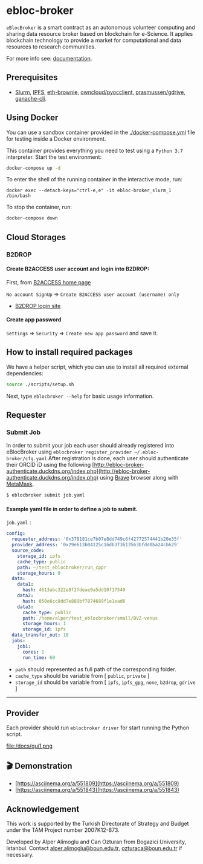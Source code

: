 # ebloc-broker
`eBlocBroker` is a smart contract as an autonomous volunteer computing and sharing data resource
broker based on blockchain for e-Science.  It applies blockchain technology to provide a market for
computational and data resources to research communities.


For more info see: [documentation](https://ebloc-broker-readthedocs.duckdns.org/).

## Prerequisites
 * [Slurm](https://github.com/SchedMD/slurm),
[IPFS](https://ipfs.io),
[eth-brownie](https://github.com/eth-brownie/brownie),
[owncloud/pyocclient](https://github.com/owncloud/pyocclient),
[prasmussen/gdrive](https://github.com/prasmussen/gdrive),
[ganache-cli](https://github.com/trufflesuite/ganache).

## Using Docker

You can use a sandbox container provided in the [./docker-compose.yml](./docker-compose.yml) file for testing inside a Docker environment.

This container provides everything you need to test using a `Python 3.7` interpreter.
Start the test environment:
```bash
docker-compose up -d
```

To enter the shell of the running container in the interactive mode, run:
```
docker exec --detach-keys="ctrl-e,e" -it ebloc-broker_slurm_1 /bin/bash
```

To stop the container, run:
```bash
docker-compose down
```

## Cloud Storages
### B2DROP
#### Create B2ACCESS user account and login into B2DROP:

First, from [B2ACCESS home page](https://b2access.eudat.eu/home/)

`No account SignUp` => `Create B2ACCESS user account (username) only`

 * [B2DROP login site](https://b2drop.eudat.eu/)

#### Create app password
`Settings` => `Security` => `Create new app password` and save it.

## How to install required packages

We have a helper script, which you can use to install all required external dependencies:

```bash
source ./scripts/setup.sh
```

Next, type `eblocbroker --help` for basic usage information.

## Requester

### Submit Job

In order to submit your job each user should already registered into eBlocBroker using `eblocbroker register_provider ~/.ebloc-broker/cfg.yaml`
After registration is done, each user should authenticate their ORCID iD using the following [http://ebloc-broker-authenticate.duckdns.org/index.php](http://ebloc-broker-authenticate.duckdns.org/index.php) using [Brave](https://brave.com) browser along with [MetaMask](https://chrome.google.com/webstore/detail/metamask/nkbihfbeogaeaoehlefnkodbefgpgknn).

```bash
$ eblocbroker submit job.yaml
```

#### Example yaml file in order to define a job to submit.

`job.yaml` :
```yaml
config:
  requester_address: '0x378181ce7b07e8dd749c6f42772574441b20e35f'
  provider_address: '0x29e613b04125c16db3f3613563bfdd0ba24cb629'
  source_code:
    storage_id: ipfs
    cache_type: public
    path: ~/test_eblocbroker/run_cppr
    storage_hours: 0
  data:
    data1:
      hash: 4613abc322e8f2fdeae9a5dd10f17540
    data2:
      hash: 050e6cc8dd7e889bf7874689f1e1ead6
    data3:
      cache_type: public
      path: /home/alper/test_eblocbroker/small/BVZ-venus
      storage_hours: 1
      storage_id: ipfs
  data_transfer_out: 10
  jobs:
    job1:
      cores: 1
      run_time: 60
```

 * `path` should represented as full path of the corresponding folder.
 * `cache_type` should be variable from [ `public`, `private` ]
 * `storage_id` should be variable from [ `ipfs`, `ipfs_gpg`, `none`, `b2drop`, `gdrive` ]

--------------------------------------

## Provider
Each provider should run `eblocbroker driver` for start running the Python script.

[file:/docs/gui1.png](file:/docs/gui1.png)

## 🎬 Demonstration

 * [https://asciinema.org/a/551809](https://asciinema.org/a/551809)
 * [https://asciinema.org/a/551843](https://asciinema.org/a/551843)


## Acknowledgement

This work is supported by the Turkish Directorate of Strategy and Budget under the TAM Project
number 2007K12-873.

Developed by Alper Alimoglu and Can Ozturan from Bogazici University, Istanbul.
Contact [alper.alimoglu@boun.edu.tr](mailto:alper.alimoglu@boun.edu.tr), [ozturaca@boun.edu.tr](mailto:ozturaca@boun.edu.tr) if necessary.
